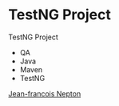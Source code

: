 # TestNG Project

 TestNG Project
 * QA
 * Java
 * Maven
 * TestNG
 
 [Jean-francois Nepton](http://sqasolution.com)
